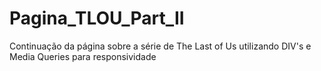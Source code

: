 # Pagina_TLOU_Part_II

Continuação da página sobre a série de The Last of Us utilizando DIV's e Media Queries para responsividade
